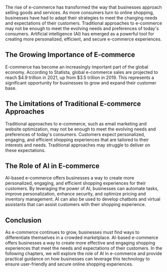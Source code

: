 
The rise of e-commerce has transformed the way that businesses approach selling goods and services. As more consumers turn to online shopping, businesses have had to adapt their strategies to meet the changing needs and expectations of their customers. Traditional approaches to e-commerce may not be enough to meet the evolving needs and preferences of today's consumers. Artificial intelligence (AI) has emerged as a powerful tool for creating more personalized, efficient, and secure e-commerce experiences.

The Growing Importance of E-commerce
------------------------------------

E-commerce has become an increasingly important part of the global economy. According to Statista, global e-commerce sales are projected to reach $4.9 trillion in 2021, up from $3.5 trillion in 2019. This represents a significant opportunity for businesses to grow and expand their customer base.

The Limitations of Traditional E-commerce Approaches
----------------------------------------------------

Traditional approaches to e-commerce, such as email marketing and website optimization, may not be enough to meet the evolving needs and preferences of today's consumers. Customers expect personalized, engaging, and efficient shopping experiences that are tailored to their interests and needs. Traditional approaches may struggle to deliver on these expectations.

The Role of AI in E-commerce
----------------------------

AI-based e-commerce offers businesses a way to create more personalized, engaging, and efficient shopping experiences for their customers. By leveraging the power of AI, businesses can automate tasks, improve personalization, enhance security, and optimize pricing and inventory management. AI can also be used to develop chatbots and virtual assistants that can assist customers with their shopping experience.

Conclusion
----------

As e-commerce continues to grow, businesses must find ways to differentiate themselves in a crowded marketplace. AI-based e-commerce offers businesses a way to create more effective and engaging shopping experiences that meet the needs and expectations of their customers. In the following chapters, we will explore the role of AI in e-commerce and provide practical guidance on how businesses can leverage this technology to ensure user-friendly and secure online shopping experiences.
